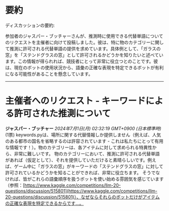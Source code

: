 # 要約 
ディスカッションの要約:

参加者のジャスパー・ブッチャーさんが、推測時に使用できる代替単語についてのリクエストを主催者に向けて投稿しました。彼は、特に物のカテゴリーに関して推測に許可される代替単語の提供を求めています。具体例として、「ガラスの窓」を「ステンドグラスの窓」として許可されるかどうかを知りたいと述べています。この情報が得られれば、競技者にとって非常に役立つとのことです。彼は、現在のボットの使用状況から、語彙の正確な表現を特定できるボットが有利になる可能性があることを懸念しています。

---
# 主催者へのリクエスト - キーワードによる許可された推測について
**ジャスパー・ブッチャー** *2024年7月1日(月) 02:32:19 GMT+0900 (日本標準時)* (1票)
keywords.pyは、場所に関する代替情報しか提供しません（例えば、人気のある都市の国名を省略するのは許容されています - これは私たちにとって有用な情報です！）。物のカテゴリーは、各アイテムに対して求められる特異性から、非常に難しいです。
物のカテゴリーにおいて、推測に許可される代替単語があれば（仮定として）、それを提供していただけると素晴らしいです。例えば、ゲーム中に「ガラスの窓」がキーワードの「ステンドグラスの窓」に対して許可されているかどうかを知ることができれば、非常に役立ちます。
そうでなければ、皆がこれらの語彙順序を扱うボットを使い始める雰囲気を感じています（参照：[https://www.kaggle.com/competitions/llm-20-questions/discussion/515801](https://www.kaggle.com/competitions/llm-20-questions/discussion/515801)）、なぜならそれらのボットだけがアイテムの正確な表現を特定できるからです…。
